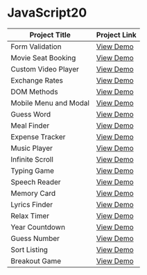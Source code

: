 # JavaScript20

| Project Title         | Project Link                                            |
| --------------------- | ------------------------------------------------------- |
| Form Validation       | [View Demo](https://tpkahlon.github.io/javascript20/1)  |
| Movie Seat Booking    | [View Demo](https://tpkahlon.github.io/javascript20/2)  |
| Custom Video Player   | [View Demo](https://tpkahlon.github.io/javascript20/3)  |
| Exchange Rates        | [View Demo](https://tpkahlon.github.io/javascript20/4)  |
| DOM Methods           | [View Demo](https://tpkahlon.github.io/javascript20/5)  |
| Mobile Menu and Modal | [View Demo](https://tpkahlon.github.io/javascript20/6)  |
| Guess Word            | [View Demo](https://tpkahlon.github.io/javascript20/7)  |
| Meal Finder           | [View Demo](https://tpkahlon.github.io/javascript20/8)  |
| Expense Tracker       | [View Demo](https://tpkahlon.github.io/javascript20/9)  |
| Music Player          | [View Demo](https://tpkahlon.github.io/javascript20/10) |
| Infinite Scroll       | [View Demo](https://tpkahlon.github.io/javascript20/11) |
| Typing Game           | [View Demo](https://tpkahlon.github.io/javascript20/12) |
| Speech Reader         | [View Demo](https://tpkahlon.github.io/javascript20/13) |
| Memory Card           | [View Demo](https://tpkahlon.github.io/javascript20/14) |
| Lyrics Finder         | [View Demo](https://tpkahlon.github.io/javascript20/15) |
| Relax Timer           | [View Demo](https://tpkahlon.github.io/javascript20/16) |
| Year Countdown        | [View Demo](https://tpkahlon.github.io/javascript20/17) |
| Guess Number          | [View Demo](https://tpkahlon.github.io/javascript20/18) |
| Sort Listing          | [View Demo](https://tpkahlon.github.io/javascript20/19) |
| Breakout Game         | [View Demo](https://tpkahlon.github.io/javascript20/20) |
